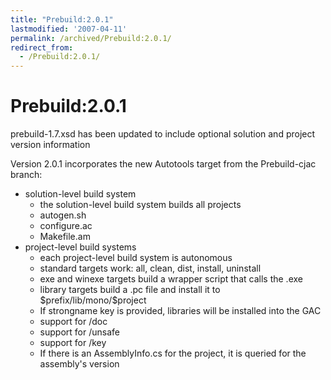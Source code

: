 ```yaml
---
title: "Prebuild:2.0.1"
lastmodified: '2007-04-11'
permalink: /archived/Prebuild:2.0.1/
redirect_from:
  - /Prebuild:2.0.1/
---
```


Prebuild:2.0.1
==============

prebuild-1.7.xsd has been updated to include optional solution and project version information

Version 2.0.1 incorporates the new Autotools target from the Prebuild-cjac branch:

-   solution-level build system
    -   the solution-level build system builds all projects
    -   autogen.sh
    -   configure.ac
    -   Makefile.am
-   project-level build systems
    -   each project-level build system is autonomous
    -   standard targets work: all, clean, dist, install, uninstall
    -   exe and winexe targets build a wrapper script that calls the .exe
    -   library targets build a .pc file and install it to \$prefix/lib/mono/\$project
    -   If strongname key is provided, libraries will be installed into the GAC
    -   support for /doc
    -   support for /unsafe
    -   support for /key
    -   If there is an AssemblyInfo.cs for the project, it is queried for the assembly's version


